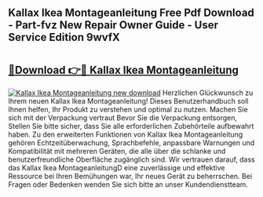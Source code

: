 ## Kallax Ikea Montageanleitung Free Pdf Download - Part-fvz New Repair Owner Guide - User Service Edition 9wvfX

# <h2><a href="http://df6cuso.blite.top/?on=Kallax+Ikea+Montageanleitung">🔗Download 👉🔴 Kallax Ikea Montageanleitung</a></h2>

[![Kallax Ikea Montageanleitung new download](https://i.imgur.com/lujVjoI.png)](http://df6cuso.blite.top/?on=Kallax+Ikea+Montageanleitung)
Herzlichen Glückwunsch zu Ihrem neuen Kallax Ikea Montageanleitung! Dieses Benutzerhandbuch soll Ihnen helfen, Ihr Produkt zu verstehen und optimal zu nutzen. Machen Sie sich mit der Verpackung vertraut Bevor Sie die Verpackung entsorgen, Stellen Sie bitte sicher, dass Sie alle erforderlichen Zubehörteile aufbewahrt haben. Zu den erweiterten Funktionen von Kallax Ikea Montageanleitung gehören Echtzeitüberwachung, Sprachbefehle, anpassbare Warnungen und Kompatibilität mit mehreren Geräten, die alle über die schlanke und benutzerfreundliche Oberfläche zugänglich sind. Wir vertrauen darauf, dass das Kallax Ikea MontageanleitungD eine zuverlässige und effektive Ressource bei Ihren Bemühungen war, Ihr neues Gerät zu beherrschen. Bei Fragen oder Bedenken wenden Sie sich bitte an unser Kundendienstteam.
